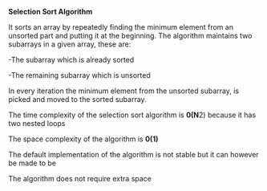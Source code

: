 **Selection Sort Algorithm**

It sorts an array by repeatedly finding the minimum element from an unsorted part and putting it at the beginning. The algorithm maintains two subarrays in a given array, these are:

-The subarray which is already sorted

-The remaining subarray which is unsorted

In every iteration the minimum element from the unsorted subarray, is picked and moved to the sorted subarray.

The time complexity of the selection sort algorithm is **0(N**2) because it has two nested loops

The space complexity of the algorithm is **0(1)**

The default implementation of the algorithm is not stable but it can however be made to be

The algorithm does not require extra space
